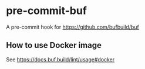 # pre-commit-buf

A pre-commit hook for https://github.com/bufbuild/buf

## How to use Docker image

See https://docs.buf.build/lint/usage#docker
